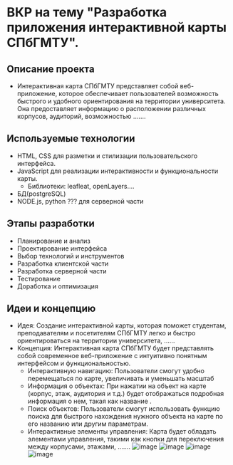 # ВКР на тему "Разработка приложения интерактивной карты СПбГМТУ".

## Описание проекта
  - Интерактивная карта СПбГМТУ представляет собой веб-приложение, которое обеспечивает пользователей возможность быстрого и удобного ориентирования на территории университета. Она предоставляет информацию о расположении различных корпусов, аудиторий, возможностью .......

## Используемые технологии
  - HTML, CSS для разметки и стилизации пользовательского интерфейса.
  - JavaScript для реализации интерактивности и функциональности карты.
    - Библиотеки: leafleat, openLayers....
  - БД(postgreSQL)
  - NODE.js, python ??? для серверной части 

## Этапы разработки
  - Планирование и анализ
  - Проектирование интерфейса
  - Выбор технологий и инструментов
  - Разработка клиентской части
  - Разработка серверной части
  - Тестирование
  - Доработка и оптимизация

## Идеи и концепцию
  - Идея:
Создание интерактивной карты, которая поможет студентам, преподавателям и посетителям СПбГМТУ легко и быстро ориентироваться на территории университета, ......
  - Концепция:
  Интерактивная карта СПбГМТУ будет представлять собой современное веб-приложение с интуитивно понятным интерфейсом и функциональностью.
    - Интерактивную навигацию: Пользователи смогут удобно перемещаться по карте, увеличивать и уменьшать масштаб
    - Информация о объектах: При нажатии на объект на карте (корпус, этаж, аудитория и т.д.) будет отображаться подробная информация о нем, такая как название .
    - Поиск объектов: Пользователи смогут использовать функцию поиска для быстрого нахождения нужного объекта на карте по его названию или другим параметрам.
    - Интерактивные элементы управления: Карта будет обладать элементами управления, такими как кнопки для переключения между корпусами, этажами, .......
 ![image](https://github.com/user-attachments/assets/b7fbc279-dc60-4f65-a06c-8d924d71fba1)
![image](https://github.com/user-attachments/assets/024f2026-be51-4f71-a5ba-e5ef656c2e41)
 ![image](https://github.com/user-attachments/assets/7caa4b4b-24c6-4318-80b3-80e1e998ae2b)
![image](https://github.com/user-attachments/assets/bee82736-bdd2-4199-be56-67ab5c77d95c)
